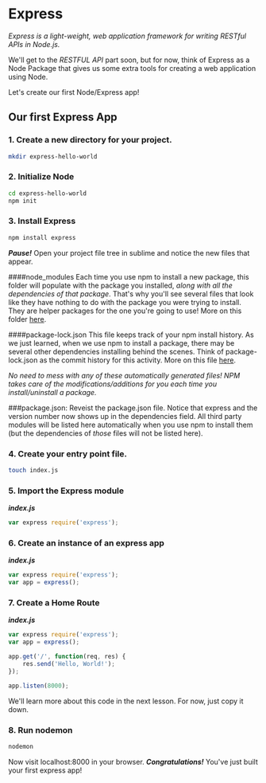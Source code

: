 # Express

_Express is a light-weight, web application framework for writing RESTful APIs in Node.js._

We'll get to the _RESTFUL API_ part soon, but for now, think of Express as a Node Package that gives us some extra tools for creating a web application using Node.

Let's create our first Node/Express app!

## Our first Express App

### 1. Create a new directory for your project.
```bash
mkdir express-hello-world
```

### 2. Initialize Node
```bash
cd express-hello-world
npm init
```

### 3. Install Express
```bash
npm install express
```

***Pause!*** Open your project file tree in sublime and notice the new files that appear.

####node_modules
Each time you use npm to install a new package, this folder will populate with the package you installed, _along with all the dependencies of that package_. That's why you'll see several files that look like they have nothing to do with the package you were trying to install. They are helper packages for the one you're going to use! More on this folder [here](https://docs.npmjs.com/files/folders).

####package-lock.json
This file keeps track of your npm install history. As we just learned, when we use npm to install a package, there may be several other dependencies installing behind the scenes. Think of package-lock.json as the commit history for this activity. More on this file [here](https://docs.npmjs.com/files/package-lock.json).

_No need to mess with any of these automatically generated files! NPM takes care of the modifications/additions for you each time you install/uninstall a package._

###package.json:
Reveist the package.json file. Notice that express and the version number now shows up in the dependencies field. All third party modules will be listed here automatically when you use npm to install them (but the dependencies of _those_ files will not be listed here).

### 4. Create your entry point file.
```bash
touch index.js
```

### 5. Import the Express module

***index.js***
```js
var express require('express');
```

### 6. Create an instance of an express app

***index.js***
```js
var express require('express');
var app = express();
```

### 7. Create a Home Route

***index.js***
```js
var express require('express');
var app = express();

app.get('/', function(req, res) {
	res.send('Hello, World!');
});

app.listen(8000);
```

We'll learn more about this code in the next lesson. For now, just copy it down.

### 8. Run nodemon
```bash
nodemon
```

Now visit localhost:8000 in your browser. ***Congratulations!*** You've just built your first express app!